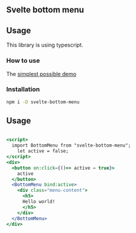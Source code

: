 ## Svelte bottom menu

## Usage

This library is using typescript.

### How to use

The [simplest possible demo](https://svelte.dev/repl/3deb2b7a5b8c45e990e6e3b37005881c?version=3.47.0)

### Installation

```bash
npm i -D svelte-bottom-menu
```

## Usage

```jsx

<script>
  import BottomMenu from "svelte-bottom-menu";
	let active = false;
</script>
<div>
  <button on:click={()=> active = true}>
    active
  </button>
  <BottomMenu bind:active>
    <div class="menu-content">
      <h5>
      Hello world!
      </h5>
    </div>
  </BottomMenu>
</div>
```
